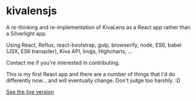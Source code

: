 # kivalensjs

A re-thinking and re-implementation of KivaLens as a React app rather than a Silverlight app.

Using React, Reflux, react-bootstrap, gulp, browserify, node, ES6, babel (JSX, ES6 transpiler), Kiva API,
linqjs, Highcharts, ...

Contact me if you're interested in contributing.

This is my first React app and there are a number of things that I'd do differently now... and will
eventually change. Don't judge too harshly. :D

[See the live version](http://www.kivalens.org/react/#/search)